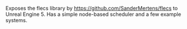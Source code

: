 Exposes the flecs library by https://github.com/SanderMertens/flecs to Unreal Engine 5. Has a simple node-based scheduler and a few example systems.

